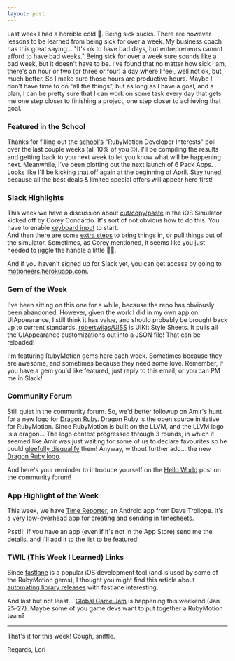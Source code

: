```yaml
---
layout: post
---
```

Last week I had a horrible cold 🤒.  Being sick sucks. There are however lessons to be learned 
from being sick for over a week. My business coach has this great saying... "It's ok to have 
bad days, but entrepreneurs cannot afford to have bad weeks."  Being sick for over a week sure 
sounds like a bad week, but it doesn't have to be. I've found that no matter how sick I am, 
there's an hour or two (or three or four) a day where I feel, well not ok, but much better. 
So I make sure those hours are productive hours. Maybe I don't have time to do "all the things", 
but as long as I have a goal, and a plan, I can be pretty sure that I can work on some task 
every day that gets me one step closer to finishing a project, one step closer to achieving 
that goal.  

### Featured in the School

Thanks for filling out the [school's](https://wndx.school/?utm_source=rubymotionweekly.com&utm_medium=email&utm_campaign=newsletter&utm_content=8) "RubyMotion Developer Interests" poll over the last couple 
weeks (all 10% of you 🙄).  I'll be compiling the results and getting back to you next week to 
let you know what will be happening next. Meanwhile, I've been plotting out the next launch of 
6 Pack Apps.  Looks like I'll be kicking that off again at the beginning of April. Stay tuned, 
because all the best deals & limited special offers will appear here first!

### Slack Highlights

This week we have a discussion about [cut/copy/paste](https://motioneers.slack.com/archives/C055RDLS0/p1546564494061400?utm_source=rubymotionweekly.com&utm_medium=email&utm_campaign=newsletter&utm_content=8) in the iOS Simulator kicked off by Corey 
Condardo. It's sort of not obvious how to do this. You have to enable [keyboard input](https://developer.apple.com/library/archive/documentation/IDEs/Conceptual/iOS_Simulator_Guide/InteractingwiththeiOSSimulator/InteractingwiththeiOSSimulator.html?utm_source=rubymotionweekly.com&utm_medium=email&utm_campaign=newsletter&utm_content=8#//apple_ref/doc/uid/TP40012848-CH3-SW1) to start.  
And then there are some [extra steps](https://developer.apple.com/library/archive/documentation/IDEs/Conceptual/iOS_Simulator_Guide/InteractingwithiOSandwatchOS/InteractingwithiOSandwatchOS.html?utm_source=rubymotionweekly.com&utm_medium=email&utm_campaign=newsletter&utm_content=8#//apple_ref/doc/uid/TP40012848-CH8-SW11) to bring things in, or pull things out of the simulator. 
Sometimes, as Corey mentioned, it seems like you just needed to jiggle the handle a little 🤷‍♀️.

And if you haven't signed up for Slack yet, you can get access by going to [motioneers.herokuapp.com](http://motioneers.herokuapp.com/?utm_source=rm_weekly&utm_medium=web&utm_campaign=newsletter&utm_content=6).

### Gem of the Week

I've been sitting on this one for a while, because the repo has obviously been abandoned. 
However, given the work I did in my own app on UIAppearance, I still think it has value, 
and should probably be brought back up to current standards.  [robertwijas/UISS](https://github.com/robertwijas/UISS?utm_source=rubymotionweekly.com&utm_medium=email&utm_campaign=newsletter&utm_content=8) is UIKit 
Style Sheets. It pulls all the UIAppearance customizations out into a JSON file! That can be 
reloaded!

I'm featuring RubyMotion gems here each week.  Sometimes because they are awesome, and sometimes 
because they need some love. Remember, if you have a gem you'd like featured, just reply to this 
email, or you can PM me in Slack! 

### Community Forum

Still quiet in the community forum.  So, we'd better followup on Amir's hunt for a new logo for 
[Dragon Ruby](http://dragonruby.org/?utm_source=rubymotionweekly.com&utm_medium=email&utm_campaign=newsletter&utm_content=7). Dragon Ruby is the open source initiative for RubyMotion. Since RubyMotion is built 
on the LLVM, and the LLVM logo is a dragon... The logo contest progressed through 3 rounds, in 
which it seemed like Amir was just waiting for some of us to declare favourites so he could 
[gleefully disqualify](https://motioneers.slack.com/archives/C055RDLS0/p1547575645177800?utm_source=rubymotionweekly.com&utm_medium=email&utm_campaign=newsletter&utm_content=8) 
them! Anyway, without further ado... the new [Dragon Ruby logo](https://trello-attachments.s3.amazonaws.com/5bfde05c6b43862de87de24a/5c47a1d148be42159444c5a4/75cb5cc7be06407310f328f6c9a1022a/attachment_103604245.png?utm_source=rubymotionweekly.com&utm_medium=email&utm_campaign=newsletter&utm_content=8).

And here's your reminder to introduce yourself on the [Hello World](http://community.rubymotion.com/t/hello-world-start-here/13?utm_source=rm_weekly&utm_medium=web&utm_campaign=newsletter&utm_content=6) post on the community forum!

### App Highlight of the Week

This week, we have [Time Reporter](https://play.google.com/store/apps/details?id=com.fsmltechnologies.timereporter&utm_source=rubymotionweekly.com&utm_medium=email&utm_campaign=newsletter&utm_content=8), 
an Android app from Dave Trollope. It's a very low-overhead app for creating and sending in timesheets.

Psst!!! If you have an app (even if it's not in the App Store) send me the details, and I'll add 
it to the list to be featured!

### TWIL (This Week I Learned) Links 

Since [fastlane](https://fastlane.tools/?utm_source=rubymotionweekly.com&utm_medium=email&utm_campaign=newsletter&utm_content=8) 
is a popular iOS development tool (and is used by some of the RubyMotion gems), 
I thought you might find this article about [automating library releases](https://mar.codes/2018-11-14/Automate-open-source-libraries-releases-with-fastlane?utm_source=rubymotionweekly.com&utm_medium=email&utm_campaign=newsletter&utm_content=8) with fastlane interesting. 

And last but not least... [Global Game Jam](https://globalgamejam.org/?utm_source=rubymotionweekly.com&utm_medium=email&utm_campaign=newsletter&utm_content=8) is happening this weekend  (Jan 25-27). Maybe some of 
you game devs want to put together a RubyMotion team?

----
That's it for this week! Cough, sniffle. 

Regards, Lori
